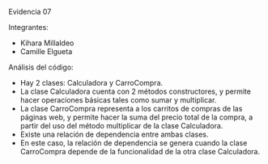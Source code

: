 Evidencia 07

Integrantes: 
- Kihara Millaldeo
- Camille Elgueta 

Análisis del código:
- Hay 2 clases: Calculadora y CarroCompra. 
- La clase Calculadora cuenta con 2 métodos constructores, y permite hacer operaciones básicas tales como sumar y multiplicar. 
- La clase CarroCompra representa a los carritos de compras de las páginas web, y permite hacer la suma del precio total de la compra, a partir del uso del método multiplicar de la clase Calculadora. 
- Existe una relación de dependencia entre ambas clases.
- En este caso, la relación de dependencia se genera cuando la clase CarroCompra depende de la funcionalidad de la otra clase Calculadora. 
